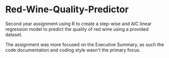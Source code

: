 # Red-Wine-Quality-Predictor

Second year assignment using R to create a step-wise and AIC linear regression model to predict the quality of red wine using a provided dataset. 

The assignment was more focused on the Executive Summary, as such the code documentation and coding style wasn't the primary focus. 
